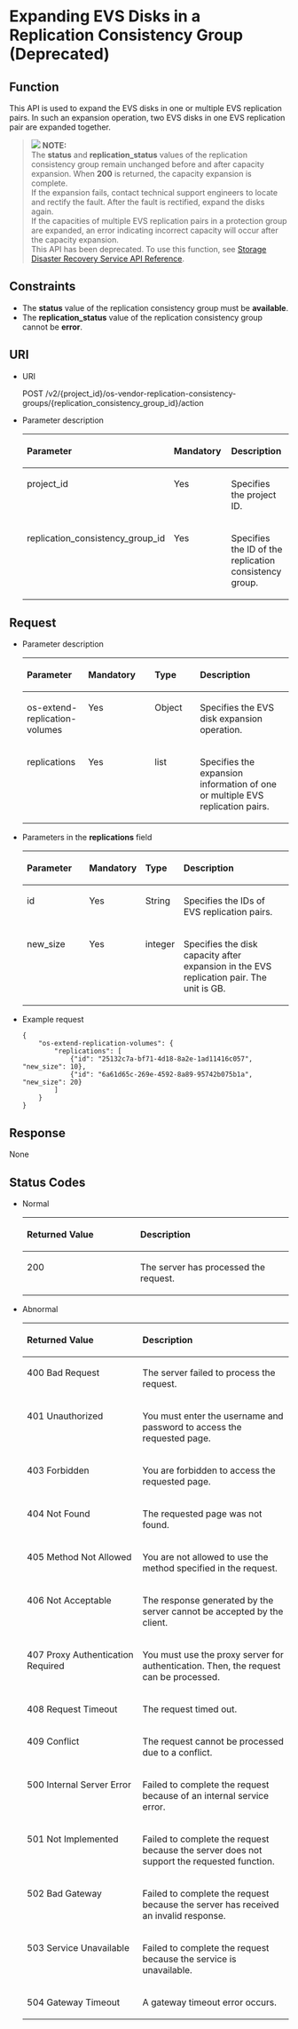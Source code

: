 # Expanding EVS Disks in a Replication Consistency Group \(Deprecated\)<a name="evs_04_2059"></a>

## Function<a name="en-us_topic_0079692995_section39582655"></a>

This API is used to expand the EVS disks in one or multiple EVS replication pairs. In such an expansion operation, two EVS disks in one EVS replication pair are expanded together.

>![](/images/icon-note.gif) **NOTE:**   
>The  **status**  and  **replication\_status**  values of the replication consistency group remain unchanged before and after capacity expansion. When  **200**  is returned, the capacity expansion is complete.  
>If the expansion fails, contact technical support engineers to locate and rectify the fault. After the fault is rectified, expand the disks again.  
>If the capacities of multiple EVS replication pairs in a protection group are expanded, an error indicating incorrect capacity will occur after the capacity expansion.  
>This API has been deprecated. To use this function, see  [Storage Disaster Recovery Service API Reference](https://docs.otc.t-systems.com/en-us/api/sdrs/en-us_topic_0108184470.html).  

## Constraints<a name="en-us_topic_0079692995_section66053444"></a>

-   The  **status**  value of the replication consistency group must be  **available**.
-   The  **replication\_status**  value of the replication consistency group cannot be  **error**.

## URI<a name="en-us_topic_0079692995_section57610085"></a>

-   URI

    POST /v2/\{project\_id\}/os-vendor-replication-consistency-groups/\{replication\_consistency\_group\_id\}/action

-   Parameter description

    <a name="en-us_topic_0079692995_table60281111"></a>
    <table><thead align="left"><tr id="en-us_topic_0079692995_row54232412"><th class="cellrowborder" valign="top" width="26.83%" id="mcps1.1.4.1.1"><p id="en-us_topic_0079692995_p30749271"><a name="en-us_topic_0079692995_p30749271"></a><a name="en-us_topic_0079692995_p30749271"></a>Parameter</p>
    </th>
    <th class="cellrowborder" valign="top" width="29.270000000000003%" id="mcps1.1.4.1.2"><p id="en-us_topic_0079692995_p38400427145446"><a name="en-us_topic_0079692995_p38400427145446"></a><a name="en-us_topic_0079692995_p38400427145446"></a>Mandatory</p>
    </th>
    <th class="cellrowborder" valign="top" width="43.9%" id="mcps1.1.4.1.3"><p id="en-us_topic_0079692995_p59349811145459"><a name="en-us_topic_0079692995_p59349811145459"></a><a name="en-us_topic_0079692995_p59349811145459"></a>Description</p>
    </th>
    </tr>
    </thead>
    <tbody><tr id="en-us_topic_0079692995_row16706408"><td class="cellrowborder" valign="top" width="26.83%" headers="mcps1.1.4.1.1 "><p id="en-us_topic_0079692995_p11041789"><a name="en-us_topic_0079692995_p11041789"></a><a name="en-us_topic_0079692995_p11041789"></a>project_id</p>
    </td>
    <td class="cellrowborder" valign="top" width="29.270000000000003%" headers="mcps1.1.4.1.2 "><p id="en-us_topic_0079692995_p21969731"><a name="en-us_topic_0079692995_p21969731"></a><a name="en-us_topic_0079692995_p21969731"></a>Yes</p>
    </td>
    <td class="cellrowborder" valign="top" width="43.9%" headers="mcps1.1.4.1.3 "><p id="en-us_topic_0079692995_p60677888"><a name="en-us_topic_0079692995_p60677888"></a><a name="en-us_topic_0079692995_p60677888"></a>Specifies the project ID.</p>
    </td>
    </tr>
    <tr id="en-us_topic_0079692995_row9230088"><td class="cellrowborder" valign="top" width="26.83%" headers="mcps1.1.4.1.1 "><p id="en-us_topic_0079692995_p45753361203514"><a name="en-us_topic_0079692995_p45753361203514"></a><a name="en-us_topic_0079692995_p45753361203514"></a>replication_consistency_group_id</p>
    </td>
    <td class="cellrowborder" valign="top" width="29.270000000000003%" headers="mcps1.1.4.1.2 "><p id="en-us_topic_0079692995_p26412257"><a name="en-us_topic_0079692995_p26412257"></a><a name="en-us_topic_0079692995_p26412257"></a>Yes</p>
    </td>
    <td class="cellrowborder" valign="top" width="43.9%" headers="mcps1.1.4.1.3 "><p id="en-us_topic_0079692995_p15736877"><a name="en-us_topic_0079692995_p15736877"></a><a name="en-us_topic_0079692995_p15736877"></a>Specifies the ID of the replication consistency group.</p>
    </td>
    </tr>
    </tbody>
    </table>


## Request<a name="en-us_topic_0079692995_section48728718"></a>

-   Parameter description

    <a name="en-us_topic_0079692995_table36221483"></a>
    <table><thead align="left"><tr id="en-us_topic_0079692995_row2537905"><th class="cellrowborder" valign="top" width="23%" id="mcps1.1.5.1.1"><p id="en-us_topic_0079692995_p58125178145537"><a name="en-us_topic_0079692995_p58125178145537"></a><a name="en-us_topic_0079692995_p58125178145537"></a>Parameter</p>
    </th>
    <th class="cellrowborder" valign="top" width="25%" id="mcps1.1.5.1.2"><p id="en-us_topic_0079692995_p10518955145537"><a name="en-us_topic_0079692995_p10518955145537"></a><a name="en-us_topic_0079692995_p10518955145537"></a>Mandatory</p>
    </th>
    <th class="cellrowborder" valign="top" width="17%" id="mcps1.1.5.1.3"><p id="en-us_topic_0079692995_p46729058145537"><a name="en-us_topic_0079692995_p46729058145537"></a><a name="en-us_topic_0079692995_p46729058145537"></a>Type</p>
    </th>
    <th class="cellrowborder" valign="top" width="35%" id="mcps1.1.5.1.4"><p id="en-us_topic_0079692995_p26957316145537"><a name="en-us_topic_0079692995_p26957316145537"></a><a name="en-us_topic_0079692995_p26957316145537"></a>Description</p>
    </th>
    </tr>
    </thead>
    <tbody><tr id="en-us_topic_0079692995_row61660876"><td class="cellrowborder" valign="top" width="23%" headers="mcps1.1.5.1.1 "><p id="p66677196113435"><a name="p66677196113435"></a><a name="p66677196113435"></a>os-extend-replication-volumes</p>
    </td>
    <td class="cellrowborder" valign="top" width="25%" headers="mcps1.1.5.1.2 "><p id="p32143823113435"><a name="p32143823113435"></a><a name="p32143823113435"></a>Yes</p>
    </td>
    <td class="cellrowborder" valign="top" width="17%" headers="mcps1.1.5.1.3 "><p id="p53512850113435"><a name="p53512850113435"></a><a name="p53512850113435"></a>Object</p>
    </td>
    <td class="cellrowborder" valign="top" width="35%" headers="mcps1.1.5.1.4 "><p id="p39573565113435"><a name="p39573565113435"></a><a name="p39573565113435"></a>Specifies the EVS disk expansion operation.</p>
    </td>
    </tr>
    <tr id="row4794279113415"><td class="cellrowborder" valign="top" width="23%" headers="mcps1.1.5.1.1 "><p id="p59426629113435"><a name="p59426629113435"></a><a name="p59426629113435"></a>replications</p>
    </td>
    <td class="cellrowborder" valign="top" width="25%" headers="mcps1.1.5.1.2 "><p id="p48827612113435"><a name="p48827612113435"></a><a name="p48827612113435"></a>Yes</p>
    </td>
    <td class="cellrowborder" valign="top" width="17%" headers="mcps1.1.5.1.3 "><p id="p62722520113435"><a name="p62722520113435"></a><a name="p62722520113435"></a>list</p>
    </td>
    <td class="cellrowborder" valign="top" width="35%" headers="mcps1.1.5.1.4 "><p id="p47359393113435"><a name="p47359393113435"></a><a name="p47359393113435"></a>Specifies the expansion information of one or multiple EVS replication pairs.</p>
    </td>
    </tr>
    </tbody>
    </table>


-   Parameters in the  **replications**  field

    <a name="table1248526215628"></a>
    <table><thead align="left"><tr id="row47877207215628"><th class="cellrowborder" valign="top" width="24.197580241975803%" id="mcps1.1.5.1.1"><p id="p52848519215628"><a name="p52848519215628"></a><a name="p52848519215628"></a>Parameter</p>
    </th>
    <th class="cellrowborder" valign="top" width="16.73832616738326%" id="mcps1.1.5.1.2"><p id="p52871619215628"><a name="p52871619215628"></a><a name="p52871619215628"></a>Mandatory</p>
    </th>
    <th class="cellrowborder" valign="top" width="13.14868513148685%" id="mcps1.1.5.1.3"><p id="p54742772215628"><a name="p54742772215628"></a><a name="p54742772215628"></a>Type</p>
    </th>
    <th class="cellrowborder" valign="top" width="45.91540845915409%" id="mcps1.1.5.1.4"><p id="p4979586215628"><a name="p4979586215628"></a><a name="p4979586215628"></a>Description</p>
    </th>
    </tr>
    </thead>
    <tbody><tr id="row54508746215628"><td class="cellrowborder" valign="top" width="24.197580241975803%" headers="mcps1.1.5.1.1 "><p id="p53132321215628"><a name="p53132321215628"></a><a name="p53132321215628"></a>id</p>
    </td>
    <td class="cellrowborder" valign="top" width="16.73832616738326%" headers="mcps1.1.5.1.2 "><p id="p8750773215628"><a name="p8750773215628"></a><a name="p8750773215628"></a>Yes</p>
    </td>
    <td class="cellrowborder" valign="top" width="13.14868513148685%" headers="mcps1.1.5.1.3 "><p id="p37724013215628"><a name="p37724013215628"></a><a name="p37724013215628"></a>String</p>
    </td>
    <td class="cellrowborder" valign="top" width="45.91540845915409%" headers="mcps1.1.5.1.4 "><p id="p35746226215628"><a name="p35746226215628"></a><a name="p35746226215628"></a>Specifies the IDs of EVS replication pairs.</p>
    </td>
    </tr>
    <tr id="row53280580215628"><td class="cellrowborder" valign="top" width="24.197580241975803%" headers="mcps1.1.5.1.1 "><p id="p20759751215628"><a name="p20759751215628"></a><a name="p20759751215628"></a>new_size</p>
    </td>
    <td class="cellrowborder" valign="top" width="16.73832616738326%" headers="mcps1.1.5.1.2 "><p id="p3818250215628"><a name="p3818250215628"></a><a name="p3818250215628"></a>Yes</p>
    </td>
    <td class="cellrowborder" valign="top" width="13.14868513148685%" headers="mcps1.1.5.1.3 "><p id="p40842805215628"><a name="p40842805215628"></a><a name="p40842805215628"></a>integer</p>
    </td>
    <td class="cellrowborder" valign="top" width="45.91540845915409%" headers="mcps1.1.5.1.4 "><p id="p19932913215628"><a name="p19932913215628"></a><a name="p19932913215628"></a>Specifies the disk capacity after expansion in the EVS replication pair. The unit is GB.</p>
    </td>
    </tr>
    </tbody>
    </table>


-   Example request

    ```
    { 
        "os-extend-replication-volumes": {
            "replications": [
                {"id": "25132c7a-bf71-4d18-8a2e-1ad11416c057", "new_size": 10},
                {"id": "6a61d65c-269e-4592-8a89-95742b075b1a", "new_size": 20}
            ]
        }
    }
    ```


## Response<a name="en-us_topic_0079692995_section35905280"></a>

None

## Status Codes<a name="en-us_topic_0079692995_section54712068"></a>

-   Normal

    <a name="evs_04_2046_table4315991194956"></a>
    <table><thead align="left"><tr id="evs_04_2046_row2336641294956"><th class="cellrowborder" valign="top" width="42.59%" id="mcps1.1.3.1.1"><p id="evs_04_2046_p1363125894956"><a name="evs_04_2046_p1363125894956"></a><a name="evs_04_2046_p1363125894956"></a>Returned Value</p>
    </th>
    <th class="cellrowborder" valign="top" width="57.410000000000004%" id="mcps1.1.3.1.2"><p id="evs_04_2046_p3039012494956"><a name="evs_04_2046_p3039012494956"></a><a name="evs_04_2046_p3039012494956"></a>Description</p>
    </th>
    </tr>
    </thead>
    <tbody><tr id="evs_04_2046_row507566794956"><td class="cellrowborder" valign="top" width="42.59%" headers="mcps1.1.3.1.1 "><p id="evs_04_2046_p847584694956"><a name="evs_04_2046_p847584694956"></a><a name="evs_04_2046_p847584694956"></a>200</p>
    </td>
    <td class="cellrowborder" valign="top" width="57.410000000000004%" headers="mcps1.1.3.1.2 "><p id="evs_04_2046_p1545496394956"><a name="evs_04_2046_p1545496394956"></a><a name="evs_04_2046_p1545496394956"></a>The server has processed the request.</p>
    </td>
    </tr>
    </tbody>
    </table>

-   Abnormal

    <a name="evs_04_2046_evs_04_2044_table22458872203835"></a>
    <table><thead align="left"><tr id="evs_04_2046_evs_04_2044_row35704554203835"><th class="cellrowborder" valign="top" width="43.419999999999995%" id="mcps1.1.3.1.1"><p id="evs_04_2046_evs_04_2044_p6387753203835"><a name="evs_04_2046_evs_04_2044_p6387753203835"></a><a name="evs_04_2046_evs_04_2044_p6387753203835"></a>Returned Value</p>
    </th>
    <th class="cellrowborder" valign="top" width="56.58%" id="mcps1.1.3.1.2"><p id="evs_04_2046_evs_04_2044_p47646009203835"><a name="evs_04_2046_evs_04_2044_p47646009203835"></a><a name="evs_04_2046_evs_04_2044_p47646009203835"></a>Description</p>
    </th>
    </tr>
    </thead>
    <tbody><tr id="evs_04_2046_evs_04_2044_row34121538203835"><td class="cellrowborder" valign="top" width="43.419999999999995%" headers="mcps1.1.3.1.1 "><p id="evs_04_2046_evs_04_2044_p12381163203835"><a name="evs_04_2046_evs_04_2044_p12381163203835"></a><a name="evs_04_2046_evs_04_2044_p12381163203835"></a>400 Bad Request</p>
    </td>
    <td class="cellrowborder" valign="top" width="56.58%" headers="mcps1.1.3.1.2 "><p id="evs_04_2046_evs_04_2044_p63350108203835"><a name="evs_04_2046_evs_04_2044_p63350108203835"></a><a name="evs_04_2046_evs_04_2044_p63350108203835"></a>The server failed to process the request.</p>
    </td>
    </tr>
    <tr id="evs_04_2046_evs_04_2044_row33280063203835"><td class="cellrowborder" valign="top" width="43.419999999999995%" headers="mcps1.1.3.1.1 "><p id="evs_04_2046_evs_04_2044_p11330608203835"><a name="evs_04_2046_evs_04_2044_p11330608203835"></a><a name="evs_04_2046_evs_04_2044_p11330608203835"></a>401 Unauthorized</p>
    </td>
    <td class="cellrowborder" valign="top" width="56.58%" headers="mcps1.1.3.1.2 "><p id="evs_04_2046_evs_04_2044_p45364094203835"><a name="evs_04_2046_evs_04_2044_p45364094203835"></a><a name="evs_04_2046_evs_04_2044_p45364094203835"></a>You must enter the username and password to access the requested page.</p>
    </td>
    </tr>
    <tr id="evs_04_2046_evs_04_2044_row5623667203835"><td class="cellrowborder" valign="top" width="43.419999999999995%" headers="mcps1.1.3.1.1 "><p id="evs_04_2046_evs_04_2044_p52863895203835"><a name="evs_04_2046_evs_04_2044_p52863895203835"></a><a name="evs_04_2046_evs_04_2044_p52863895203835"></a>403 Forbidden</p>
    </td>
    <td class="cellrowborder" valign="top" width="56.58%" headers="mcps1.1.3.1.2 "><p id="evs_04_2046_evs_04_2044_p54117066203835"><a name="evs_04_2046_evs_04_2044_p54117066203835"></a><a name="evs_04_2046_evs_04_2044_p54117066203835"></a>You are forbidden to access the requested page.</p>
    </td>
    </tr>
    <tr id="evs_04_2046_evs_04_2044_row17291554203835"><td class="cellrowborder" valign="top" width="43.419999999999995%" headers="mcps1.1.3.1.1 "><p id="evs_04_2046_evs_04_2044_p58438642203835"><a name="evs_04_2046_evs_04_2044_p58438642203835"></a><a name="evs_04_2046_evs_04_2044_p58438642203835"></a>404 Not Found</p>
    </td>
    <td class="cellrowborder" valign="top" width="56.58%" headers="mcps1.1.3.1.2 "><p id="evs_04_2046_evs_04_2044_p35909542203835"><a name="evs_04_2046_evs_04_2044_p35909542203835"></a><a name="evs_04_2046_evs_04_2044_p35909542203835"></a>The requested page was not found.</p>
    </td>
    </tr>
    <tr id="evs_04_2046_evs_04_2044_row54750425203835"><td class="cellrowborder" valign="top" width="43.419999999999995%" headers="mcps1.1.3.1.1 "><p id="evs_04_2046_evs_04_2044_p5599455203835"><a name="evs_04_2046_evs_04_2044_p5599455203835"></a><a name="evs_04_2046_evs_04_2044_p5599455203835"></a>405 Method Not Allowed</p>
    </td>
    <td class="cellrowborder" valign="top" width="56.58%" headers="mcps1.1.3.1.2 "><p id="evs_04_2046_evs_04_2044_p50902717203835"><a name="evs_04_2046_evs_04_2044_p50902717203835"></a><a name="evs_04_2046_evs_04_2044_p50902717203835"></a>You are not allowed to use the method specified in the request.</p>
    </td>
    </tr>
    <tr id="evs_04_2046_evs_04_2044_row55471277203835"><td class="cellrowborder" valign="top" width="43.419999999999995%" headers="mcps1.1.3.1.1 "><p id="evs_04_2046_evs_04_2044_p63988484203835"><a name="evs_04_2046_evs_04_2044_p63988484203835"></a><a name="evs_04_2046_evs_04_2044_p63988484203835"></a>406 Not Acceptable</p>
    </td>
    <td class="cellrowborder" valign="top" width="56.58%" headers="mcps1.1.3.1.2 "><p id="evs_04_2046_evs_04_2044_p15684678203835"><a name="evs_04_2046_evs_04_2044_p15684678203835"></a><a name="evs_04_2046_evs_04_2044_p15684678203835"></a>The response generated by the server cannot be accepted by the client.</p>
    </td>
    </tr>
    <tr id="evs_04_2046_evs_04_2044_row6944380203835"><td class="cellrowborder" valign="top" width="43.419999999999995%" headers="mcps1.1.3.1.1 "><p id="evs_04_2046_evs_04_2044_p25623884203835"><a name="evs_04_2046_evs_04_2044_p25623884203835"></a><a name="evs_04_2046_evs_04_2044_p25623884203835"></a>407 Proxy Authentication Required</p>
    </td>
    <td class="cellrowborder" valign="top" width="56.58%" headers="mcps1.1.3.1.2 "><p id="evs_04_2046_evs_04_2044_p62268733203835"><a name="evs_04_2046_evs_04_2044_p62268733203835"></a><a name="evs_04_2046_evs_04_2044_p62268733203835"></a>You must use the proxy server for authentication. Then, the request can be processed.</p>
    </td>
    </tr>
    <tr id="evs_04_2046_evs_04_2044_row23547689203835"><td class="cellrowborder" valign="top" width="43.419999999999995%" headers="mcps1.1.3.1.1 "><p id="evs_04_2046_evs_04_2044_p28314670203835"><a name="evs_04_2046_evs_04_2044_p28314670203835"></a><a name="evs_04_2046_evs_04_2044_p28314670203835"></a>408 Request Timeout</p>
    </td>
    <td class="cellrowborder" valign="top" width="56.58%" headers="mcps1.1.3.1.2 "><p id="evs_04_2046_evs_04_2044_p11786919203835"><a name="evs_04_2046_evs_04_2044_p11786919203835"></a><a name="evs_04_2046_evs_04_2044_p11786919203835"></a>The request timed out.</p>
    </td>
    </tr>
    <tr id="evs_04_2046_evs_04_2044_row38973411203835"><td class="cellrowborder" valign="top" width="43.419999999999995%" headers="mcps1.1.3.1.1 "><p id="evs_04_2046_evs_04_2044_p2729702203835"><a name="evs_04_2046_evs_04_2044_p2729702203835"></a><a name="evs_04_2046_evs_04_2044_p2729702203835"></a>409 Conflict</p>
    </td>
    <td class="cellrowborder" valign="top" width="56.58%" headers="mcps1.1.3.1.2 "><p id="evs_04_2046_evs_04_2044_p19779281203835"><a name="evs_04_2046_evs_04_2044_p19779281203835"></a><a name="evs_04_2046_evs_04_2044_p19779281203835"></a>The request cannot be processed due to a conflict.</p>
    </td>
    </tr>
    <tr id="evs_04_2046_evs_04_2044_row43795805203835"><td class="cellrowborder" valign="top" width="43.419999999999995%" headers="mcps1.1.3.1.1 "><p id="evs_04_2046_evs_04_2044_p57799353203835"><a name="evs_04_2046_evs_04_2044_p57799353203835"></a><a name="evs_04_2046_evs_04_2044_p57799353203835"></a>500 Internal Server Error</p>
    </td>
    <td class="cellrowborder" valign="top" width="56.58%" headers="mcps1.1.3.1.2 "><p id="evs_04_2046_evs_04_2044_p51235984203835"><a name="evs_04_2046_evs_04_2044_p51235984203835"></a><a name="evs_04_2046_evs_04_2044_p51235984203835"></a>Failed to complete the request because of an internal service error.</p>
    </td>
    </tr>
    <tr id="evs_04_2046_evs_04_2044_row58470678203835"><td class="cellrowborder" valign="top" width="43.419999999999995%" headers="mcps1.1.3.1.1 "><p id="evs_04_2046_evs_04_2044_p38504500203835"><a name="evs_04_2046_evs_04_2044_p38504500203835"></a><a name="evs_04_2046_evs_04_2044_p38504500203835"></a>501 Not Implemented</p>
    </td>
    <td class="cellrowborder" valign="top" width="56.58%" headers="mcps1.1.3.1.2 "><p id="evs_04_2046_evs_04_2044_p31856770203835"><a name="evs_04_2046_evs_04_2044_p31856770203835"></a><a name="evs_04_2046_evs_04_2044_p31856770203835"></a>Failed to complete the request because the server does not support the requested function.</p>
    </td>
    </tr>
    <tr id="evs_04_2046_evs_04_2044_row18275474203835"><td class="cellrowborder" valign="top" width="43.419999999999995%" headers="mcps1.1.3.1.1 "><p id="evs_04_2046_evs_04_2044_p3918444203835"><a name="evs_04_2046_evs_04_2044_p3918444203835"></a><a name="evs_04_2046_evs_04_2044_p3918444203835"></a>502 Bad Gateway</p>
    </td>
    <td class="cellrowborder" valign="top" width="56.58%" headers="mcps1.1.3.1.2 "><p id="evs_04_2046_evs_04_2044_p48958538203835"><a name="evs_04_2046_evs_04_2044_p48958538203835"></a><a name="evs_04_2046_evs_04_2044_p48958538203835"></a>Failed to complete the request because the server has received an invalid response.</p>
    </td>
    </tr>
    <tr id="evs_04_2046_evs_04_2044_row37973662203835"><td class="cellrowborder" valign="top" width="43.419999999999995%" headers="mcps1.1.3.1.1 "><p id="evs_04_2046_evs_04_2044_p55967806203835"><a name="evs_04_2046_evs_04_2044_p55967806203835"></a><a name="evs_04_2046_evs_04_2044_p55967806203835"></a>503 Service Unavailable</p>
    </td>
    <td class="cellrowborder" valign="top" width="56.58%" headers="mcps1.1.3.1.2 "><p id="evs_04_2046_evs_04_2044_p37098455203835"><a name="evs_04_2046_evs_04_2044_p37098455203835"></a><a name="evs_04_2046_evs_04_2044_p37098455203835"></a>Failed to complete the request because the service is unavailable.</p>
    </td>
    </tr>
    <tr id="evs_04_2046_evs_04_2044_row65450640203835"><td class="cellrowborder" valign="top" width="43.419999999999995%" headers="mcps1.1.3.1.1 "><p id="evs_04_2046_evs_04_2044_p67010448203835"><a name="evs_04_2046_evs_04_2044_p67010448203835"></a><a name="evs_04_2046_evs_04_2044_p67010448203835"></a>504 Gateway Timeout</p>
    </td>
    <td class="cellrowborder" valign="top" width="56.58%" headers="mcps1.1.3.1.2 "><p id="evs_04_2046_evs_04_2044_p59137180203835"><a name="evs_04_2046_evs_04_2044_p59137180203835"></a><a name="evs_04_2046_evs_04_2044_p59137180203835"></a>A gateway timeout error occurs.</p>
    </td>
    </tr>
    </tbody>
    </table>


